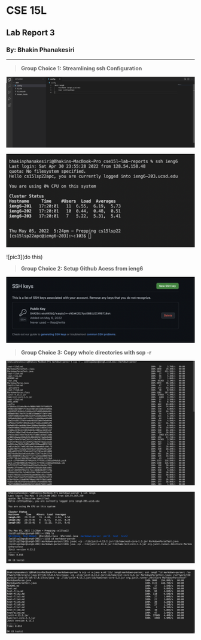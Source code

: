 # CSE 15L
## Lab Report 3
### By: Bhakin Phanakesiri 

---
> **Group Choice 1: Streamlining ssh Configuration**

![pic1](Configuration.png)

![pic2](LoggingInWithieng6.png)

![pic3](do this)



> **Group Choice 2: Setup Github Acess from ieng6**

![pic4](PublicKey.png)





> **Group Choice 3: Copy whole directories with scp -r**

![pic7](CopyingWholeDirectory.png)

![pic8](RunningMarkdownOnieng6.png)

![pic9](RunningInOneLine.png)
